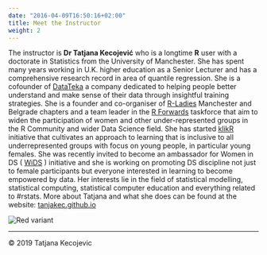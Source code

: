 ```yaml
---
date: "2016-04-09T16:50:16+02:00"
title: Meet the Instructor
weight: 2
---
```




The instructor is **Dr Tatjana Kecojević** who is a longtime **R** user with a doctorate in Statistics from the University of Manchester. She has spent many years working in U.K. higher education as a Senior Lecturer and has a comprehensive research record in area of quantile regression. She is a cofounder of [DataTeka](https://datateka.com) a company dedicated to helping people better understand and make sense of their data through insightful training strategies. She is a founder and co-organiser of [R-Ladies](https://rladies.org) Manchester and Belgrade chapters and a team leader in the [R Forwards](https://forwards.github.io) taskforce that aim to widen the participation of women and other under-represented groups in the R Community and wider Data Science field. She has started [klikR](http://klikr.rbind.io) initiative that cultivates an approach to learning that is inclusive to all underrepresented groups with focus on young people, in particular young females. She was recently invited to become an ambassador for Women in DS ( [WiDS](https://www.widsconference.org/ambassadors-2019.html) ) initiative and she is working on promoting DS discipline not just to female participants but everyone interested in learning to become empowered by data. Her interests lie in the field of statistical modelling, statistical computing, statistical computer education and everything related to #rstats. More about Tatjana and what she does can be found at the website: [tanjakec.github.io](tanjakec.github.io) 


![Red variant](/general/Instructor/images/IMG_0232.jpg?width=40pc)


-----------------------------
© 2019 Tatjana Kecojevic